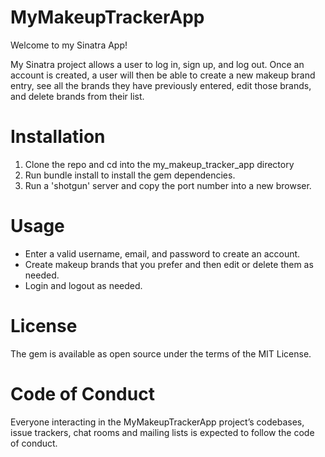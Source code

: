 # MyMakeupTrackerApp
Welcome to my Sinatra App! 

My Sinatra project allows a user to log in, sign up, and log out. Once an account is created, a user will then be able to create a new makeup brand entry, see all the brands they have previously entered, edit those brands, and delete brands from their list.  


# Installation
1. Clone the repo and cd into the my_makeup_tracker_app directory
2. Run bundle install to install the gem dependencies. 
3. Run a 'shotgun' server and copy the port number into a new browser.

# Usage
* Enter a valid username, email, and password to create an account.
* Create makeup brands that you prefer and then edit or delete them as needed.
* Login and logout as needed.

# License
The gem is available as open source under the terms of the MIT License.

# Code of Conduct
Everyone interacting in the MyMakeupTrackerApp project’s codebases, issue trackers, chat rooms and mailing lists is expected to follow the code of conduct.

